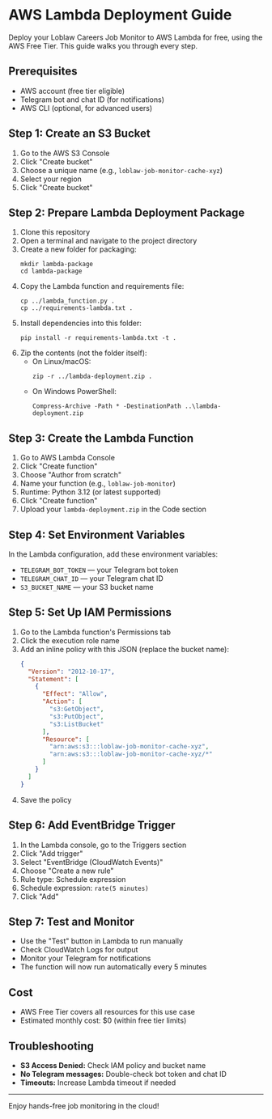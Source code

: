 # AWS Lambda Deployment Guide

Deploy your Loblaw Careers Job Monitor to AWS Lambda for free, using the AWS Free Tier. This guide walks you through every step.

## Prerequisites
- AWS account (free tier eligible)
- Telegram bot and chat ID (for notifications)
- AWS CLI (optional, for advanced users)

## Step 1: Create an S3 Bucket
1. Go to the AWS S3 Console
2. Click "Create bucket"
3. Choose a unique name (e.g., `loblaw-job-monitor-cache-xyz`)
4. Select your region
5. Click "Create bucket"

## Step 2: Prepare Lambda Deployment Package
1. Clone this repository
2. Open a terminal and navigate to the project directory
3. Create a new folder for packaging:
   ```
   mkdir lambda-package
   cd lambda-package
   ```
4. Copy the Lambda function and requirements file:
   ```
   cp ../lambda_function.py .
   cp ../requirements-lambda.txt .
   ```
5. Install dependencies into this folder:
   ```
   pip install -r requirements-lambda.txt -t .
   ```
6. Zip the contents (not the folder itself):
   - On Linux/macOS:
     ```
     zip -r ../lambda-deployment.zip .
     ```
   - On Windows PowerShell:
     ```
     Compress-Archive -Path * -DestinationPath ..\lambda-deployment.zip
     ```

## Step 3: Create the Lambda Function
1. Go to AWS Lambda Console
2. Click "Create function"
3. Choose "Author from scratch"
4. Name your function (e.g., `loblaw-job-monitor`)
5. Runtime: Python 3.12 (or latest supported)
6. Click "Create function"
7. Upload your `lambda-deployment.zip` in the Code section

## Step 4: Set Environment Variables
In the Lambda configuration, add these environment variables:
- `TELEGRAM_BOT_TOKEN` — your Telegram bot token
- `TELEGRAM_CHAT_ID` — your Telegram chat ID
- `S3_BUCKET_NAME` — your S3 bucket name

## Step 5: Set Up IAM Permissions
1. Go to the Lambda function's Permissions tab
2. Click the execution role name
3. Add an inline policy with this JSON (replace the bucket name):
   ```json
   {
     "Version": "2012-10-17",
     "Statement": [
       {
         "Effect": "Allow",
         "Action": [
           "s3:GetObject",
           "s3:PutObject",
           "s3:ListBucket"
         ],
         "Resource": [
           "arn:aws:s3:::loblaw-job-monitor-cache-xyz",
           "arn:aws:s3:::loblaw-job-monitor-cache-xyz/*"
         ]
       }
     ]
   }
   ```
4. Save the policy

## Step 6: Add EventBridge Trigger
1. In the Lambda console, go to the Triggers section
2. Click "Add trigger"
3. Select "EventBridge (CloudWatch Events)"
4. Choose "Create a new rule"
5. Rule type: Schedule expression
6. Schedule expression: `rate(5 minutes)`
7. Click "Add"

## Step 7: Test and Monitor
- Use the "Test" button in Lambda to run manually
- Check CloudWatch Logs for output
- Monitor your Telegram for notifications
- The function will now run automatically every 5 minutes

## Cost
- AWS Free Tier covers all resources for this use case
- Estimated monthly cost: $0 (within free tier limits)

## Troubleshooting
- **S3 Access Denied:** Check IAM policy and bucket name
- **No Telegram messages:** Double-check bot token and chat ID
- **Timeouts:** Increase Lambda timeout if needed

---

Enjoy hands-free job monitoring in the cloud! 